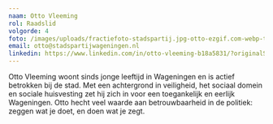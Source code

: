 ```yaml
---
naam: Otto Vleeming
rol: Raadslid
volgorde: 4
foto: /images/uploads/fractiefoto-stadspartij.jpg-otto-ezgif.com-webp-to-jpg-converter.jpg
email: otto@stadspartijwageningen.nl
linkedin: https://www.linkedin.com/in/otto-vleeming-b18a5831/?originalSubdomain=nl
---
```

Otto Vleeming woont sinds jonge leeftijd in Wageningen en is actief betrokken bij de stad. Met een achtergrond in veiligheid, het sociaal domein en sociale huisvesting zet hij zich in voor een toegankelijk en eerlijk Wageningen. Otto hecht veel waarde aan betrouwbaarheid in de politiek: zeggen wat je doet, en doen wat je zegt.